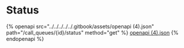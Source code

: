 # Status

{% openapi src="../../../../../.gitbook/assets/openapi (4).json" path="/call_queues/{id}/status" method="get" %}
[openapi (4).json](<../../../../../.gitbook/assets/openapi (4).json>)
{% endopenapi %}
